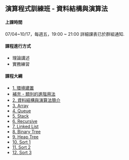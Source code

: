 ## 演算程式訓練班 - 資料結構與演算法

#### 上課時間

07/04~10/17，每週五，19:00 ~ 21:00
詳細課表已於群組通知.

#### 課程進行方式

- 理論講述
- 實務練習

#### 課程大綱
- [1. 環境建置](http://ap-training.github.io/Data_Structure202507/0.%20開發環境建置.slides.html)
- [補充 - 類別的進階用法](http://ap-training.github.io/Data_Structure202507/0-1.%20補充%20-%20類別進階用法_Q.slides.html)
- [2. 資料結構與演算法簡介](http://ap-training.github.io/Data_Structure202507/1.%20資料結構與演算法簡介.slides.html)
- [3. Array](http://ap-training.github.io/Data_Structure202507/2.%20陣列(Array)_Q.slides.html)
- [4. Queue](http://ap-training.github.io/Data_Structure202507/3.%20佇列(Queue)_Q.slides.html)
- [5. Stack](http://ap-training.github.io/Data_Structure202507/4.堆疊_Q(Stack).slides.html)
- [6. Recursive](http://ap-training.github.io/Data_Structure202507/13.%20遞迴_Q(Recursive).slides.html)
- [7. Linked List](http://ap-training.github.io/Data_Structure202507/5.鏈結串列_Q(Linked%20List).slides.html)
- [8. Binary Tree](http://ap-training.github.io/Data_Structure202507/6.二元搜尋樹(Binary%20Search%20Tree)_Q.slides.html)
- [9. Heap Tree](http://ap-training.github.io/Data_Structure202507/7.堆積樹(Heap%20Tree)_Q.slides.html)
- [10. Sort 1](http://ap-training.github.io/Data_Structure202507/9.排序(Sort)(一)_Q.slides.html)
- [11. Sort 2](http://ap-training.github.io/Data_Structure202507/10.排序(Sort)(二)_Q.slides.html)
- [12. Sort 3](http://ap-training.github.io/Data_Structure202507/11.排序(Sort)(三)_Q.slides.html)
